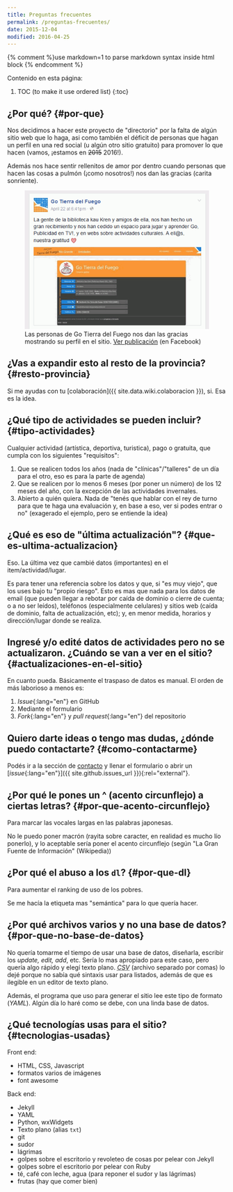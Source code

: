 ```yaml
---
title: Preguntas frecuentes
permalink: /preguntas-frecuentes/
date: 2015-12-04
modified: 2016-04-25
---
```



{% comment %}use markdown=1 to parse markdown syntax inside html block {% endcomment %}
<div id="tabla-contenido" markdown="1">

Contenido en esta página:

1. TOC (to make it use ordered list)
{:toc}
</div>



¿Por qué?  {#por-que}
-----------------------

Nos decidimos a hacer este proyecto de "directorio" por la falta de algún sitio web que lo haga, asi como también el déficit de personas que hagan un perfil en una red social (u algún otro sitio gratuito) para promover lo que hacen (vamos, ¡estamos en <del>2015</del> 2016!).

Además nos hace sentir rellenitos de amor por dentro cuando personas que hacen las cosas a pulmón (¡como nosotros!) nos dan las gracias (carita sonriente).

<figure class="center">
	<img src="/assets/imgs/gotdf-da-gracias.gif">
	<figcaption>Las personas de Go Tierra del Fuego nos dan las gracias mostrando su perfil en el sitio. <a href="https://www.facebook.com/1618271935124608/photos/a.1618706818414453.1073741828.1618271935124608/1716500448635089/?type=3&permPage=1">Ver publicación</a> (en Facebook)</figcaption>
</figure>



¿Vas a expandir esto al resto de la provincia?  {#resto-provincia}
------------------------------------------------

Si me ayudas con tu [colaboración]({{ site.data.wiki.colaboracion }}), si. Esa es la idea.



¿Qué tipo de actividades se pueden incluir?  {#tipo-actividades}
------------------------------------------------

Cualquier actividad (artística, deportiva, turistica), pago o gratuita, que cumpla con los siguientes "requisitos":

1. Que se realicen todos los años (nada de "clínicas"/"talleres" de un día para el otro, eso es para la parte de agenda)
2. Que se realicen por lo menos 6 meses (por poner un número) de los 12 meses del año, con la excepción de las actividades invernales.
3. Abierto a quién quiera. Nada de "tenés que hablar con el rey de turno para que te haga una evaluación y, en base a eso, ver si podes entrar o no" (exagerado el ejemplo, pero se entiende la idea)



¿Qué es eso de "última actualización"?  {#que-es-ultima-actualizacion}
------------------------------------------------

Eso. La última vez que cambié datos (importantes) en el item/actividad/lugar.
	
Es para tener una referencia sobre los datos y que, si "es muy viejo", que los uses bajo tu "propio riesgo". Esto es mas que nada para los datos de email (que pueden llegar a rebotar por caída de dominio o cierre de cuenta; o a no ser leídos), teléfonos (especialmente celulares) y sitios web (caída de dominio, falta de actualización, etc); y, en menor medida, horarios y dirección/lugar donde se realiza.



Ingresé y/o edité datos de actividades pero no se actualizaron. ¿Cuándo se van a ver en el sitio?  {#actualizaciones-en-el-sitio}
-------------------------------------------------------------------------------------------------

En cuanto pueda. Básicamente el traspaso de datos es manual. El orden de más laborioso a menos es:

1. *Issue*{:lang="en"} en GitHub
2. Mediante el formulario
3. *Fork*{:lang="en"} y *pull request*{:lang="en"} del repositorio



Quiero darte ideas o tengo mas dudas, ¿dónde puedo contactarte?  {#como-contactarme}
-----------------------------------------------------------------

Podés ir a la sección de [contacto]({{site.data.wiki.contacto}}) y llenar el formulario o abrir un [*issue*{:lang="en"}]({{ site.github.issues_url }}){:rel="external"}.



¿Por qué le pones un ^ (acento circunflejo) a ciertas letras?  {#por-que-acento-circunflejo}
------------------------------------------------------------------

Para marcar las vocales largas en las palabras japonesas.

No le puedo poner macrón (rayita sobre caracter, en realidad es mucho lío ponerlo), y lo aceptable sería poner el acento circunflejo (según "La Gran Fuente de Información" (Wikipedia))



¿Por qué el abuso a los `dl`?  {#por-que-dl}
------------------------------------------

Para aumentar el ranking de uso de los pobres.

Se me hacía la etiqueta mas "semántica" para lo que quería hacer.



¿Por qué archivos varios y no una base de datos?  {#por-que-no-base-de-datos}
-----------------------------------------------

No quería tomarme el tiempo de usar una base de datos, diseñarla, escribir los <i lang="en">update, edit, add</i>, etc. Sería lo mas apropiado para este caso, pero quería algo rápido y elegí texto plano. <i lang="en"><abbr title="comma-separated values">CSV</abbr></i> (archivo separado por comas) lo dejé porque no sabía qué sintaxis usar para listados, además de que es ilegible en un editor de texto plano.

Además, el programa que uso para generar el sitio lee este tipo de formato (<i lang="en">YAML</i>). Algún día lo haré como se debe, con una linda base de datos.


¿Qué tecnologías usas para el sitio?  {#tecnologias-usadas}
-----------------------------------------------

Front end:

- HTML, CSS, Javascript
- formatos varios de imágenes
- font awesome

Back end:

- Jekyll
- YAML
- Python, wxWidgets
- Texto plano (alias ``txt``)
- git 
- sudor
- lágrimas
- golpes sobre el escritorio y revoleteo de cosas por pelear con Jekyll
- golpes sobre el escritorio por pelear con Ruby
- té, café con leche, agua (para reponer el sudor y las lágrimas)
- frutas (hay que comer bien)
